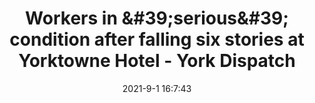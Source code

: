 ---
"title": "Workers in &amp;#39;serious&amp;#39; condition after falling six stories at Yorktowne Hotel - York Dispatch"
"date": "2021-9-1 16:7:43"
"feed_name": "GOOGLENEWSCONSTRUCTION"
"feed_website": "https://news.google.com/search?q=construction%2Bincident&hl=en-US&gl=US&ceid=US:en"
"feed_rss": "https://news.google.com/rss/search?q=construction%2Bincident&hl=en-US&gl=US&ceid=US:en"
"link": "https://www.yorkdispatch.com/story/news/local/2021/09/01/workers-serious-condition-after-falling-six-stories-yorktowne-hotel/5681318001/"
"file": "_posts/2021-1-1-de1abcdc109757e626ee52961d7d0b57d6b2fd82.md"
"accident": "1"
"drilling": "0"
"dead": "1"
"injured": "0"
---